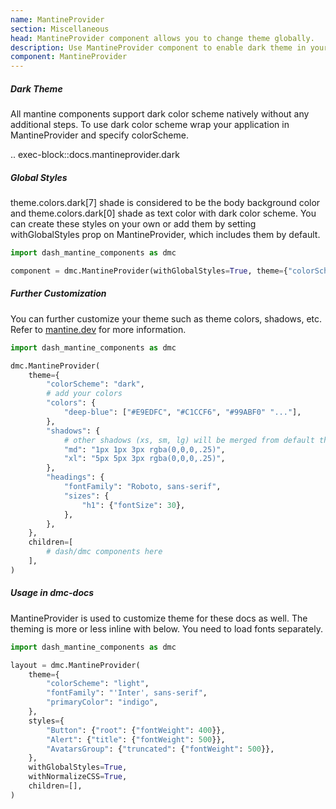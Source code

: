 ```yaml
---
name: MantineProvider
section: Miscellaneous
head: MantineProvider component allows you to change theme globally.
description: Use MantineProvider component to enable dark theme in your app globally.
component: MantineProvider
---
```


##### Dark Theme

All mantine components support dark color scheme natively without any additional steps. To use dark color scheme wrap
your application in MantineProvider and specify colorScheme.

.. exec-block::docs.mantineprovider.dark

##### Global Styles

theme.colors.dark[7] shade is considered to be the body background color and theme.colors.dark[0] shade as text color
with dark color scheme. You can create these styles on your own or add them by setting withGlobalStyles prop on 
MantineProvider, which includes them by default.

```python
import dash_mantine_components as dmc

component = dmc.MantineProvider(withGlobalStyles=True, theme={"colorScheme": "dark"})
```

##### Further Customization

You can further customize your theme such as theme colors, shadows, etc. Refer to
[mantine.dev](https://mantine.dev/theming/mantine-provider/) for more information.

```python
import dash_mantine_components as dmc

dmc.MantineProvider(
    theme={
        "colorScheme": "dark",
        # add your colors
        "colors": {
            "deep-blue": ["#E9EDFC", "#C1CCF6", "#99ABF0" "..."],
        },
        "shadows": {
            # other shadows (xs, sm, lg) will be merged from default theme
            "md": "1px 1px 3px rgba(0,0,0,.25)",
            "xl": "5px 5px 3px rgba(0,0,0,.25)",
        },
        "headings": {
            "fontFamily": "Roboto, sans-serif",
            "sizes": {
                "h1": {"fontSize": 30},
            },
        },
    },
    children=[
        # dash/dmc components here
    ],
)
```

##### Usage in dmc-docs

MantineProvider is used to customize theme for these docs as well. The theming is more or less inline with below. You 
need to load fonts separately.

```python
import dash_mantine_components as dmc

layout = dmc.MantineProvider(
    theme={
        "colorScheme": "light",
        "fontFamily": "'Inter', sans-serif",
        "primaryColor": "indigo",
    },
    styles={
        "Button": {"root": {"fontWeight": 400}},
        "Alert": {"title": {"fontWeight": 500}},
        "AvatarsGroup": {"truncated": {"fontWeight": 500}},
    },
    withGlobalStyles=True,
    withNormalizeCSS=True,
    children=[],
)
```

